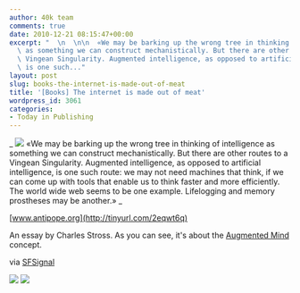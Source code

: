 ```yaml
---
author: 40k team
comments: true
date: 2010-12-21 08:15:47+00:00
excerpt: "  \n  \n\n  «We may be barking up the wrong tree in thinking of intelligence\
  \ as something we can construct mechanistically. But there are other routes to a\
  \ Vingean Singularity. Augmented intelligence, as opposed to artificial intelligence,\
  \ is one such..."
layout: post
slug: books-the-internet-is-made-out-of-meat
title: '[Books] The internet is made out of meat'
wordpress_id: 3061
categories:
- Today in Publishing
---
```



_
![](http://www.40kbooks.com/wp-content/uploads/quote1.jpg)
«We may be barking up the wrong tree in thinking of intelligence as something we can construct mechanistically. But there are other routes to a Vingean Singularity. Augmented intelligence, as opposed to artificial intelligence, is one such route: we may not need machines that think, if we can come up with tools that enable us to think faster and more efficiently. The world wide web seems to be one example. Lifelogging and memory prostheses may be another.»
_  

[www.antipope.org](http://tinyurl.com/2eqwt6q)


  




An essay by Charles Stross. As you can see, it's about the [Augmented Mind](http://www.40kbooks.com/?p=93) concept.   

via [SFSignal](http://www.twitter.com/SFSignal)




[![](http://www.bookcafe.net/filtr/t1.png)](http://twitter.com/40kBooks)
[![](http://www.bookcafe.net/filtr/f1.png)](http://www.facebook.com/pages/40k/122586614419616)
